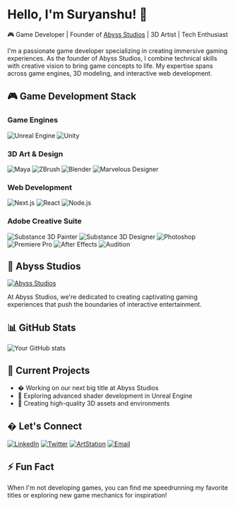 # Hello, I'm Suryanshu! 👋

🎮 Game Developer | Founder of [Abyss Studios](https://abyssstudios.site) | 3D Artist | Tech Enthusiast

I'm a passionate game developer specializing in creating immersive gaming experiences. As the founder of Abyss Studios, I combine technical skills with creative vision to bring game concepts to life. My expertise spans across game engines, 3D modeling, and interactive web development.

## 🎮 Game Development Stack

### Game Engines
![Unreal Engine](https://img.shields.io/badge/Unreal%20Engine-0E1128?style=for-the-badge&logo=unrealengine&logoColor=white)
![Unity](https://img.shields.io/badge/Unity-100000?style=for-the-badge&logo=unity&logoColor=white)

### 3D Art & Design
![Maya](https://img.shields.io/badge/Autodesk%20Maya-0696D6?style=for-the-badge&logo=autodesk&logoColor=white)
![ZBrush](https://img.shields.io/badge/ZBrush-FFB500?style=for-the-badge&logo=pixologic&logoColor=white)
![Blender](https://img.shields.io/badge/Blender-F5792A?style=for-the-badge&logo=blender&logoColor=white)
![Marvelous Designer](https://img.shields.io/badge/Marvelous_Designer-000000?style=for-the-badge&logo=adobephotoshop&logoColor=white)

### Web Development
![Next.js](https://img.shields.io/badge/Next.js-000000?style=for-the-badge&logo=nextdotjs&logoColor=white)
![React](https://img.shields.io/badge/React-20232A?style=for-the-badge&logo=react&logoColor=61DAFB)
![Node.js](https://img.shields.io/badge/Node.js-43853D?style=for-the-badge&logo=node.js&logoColor=white)

### Adobe Creative Suite
![Substance 3D Painter](https://img.shields.io/badge/Substance_3D_Painter-000000?style=for-the-badge&logo=adobe&logoColor=#FF3A00)
![Substance 3D Designer](https://img.shields.io/badge/Substance_3D_Designer-000000?style=for-the-badge&logo=adobe&logoColor=#FF3A00)
![Photoshop](https://img.shields.io/badge/Photoshop-31A8FF?style=for-the-badge&logo=adobephotoshop&logoColor=white)
![Premiere Pro](https://img.shields.io/badge/Premiere_Pro-9999FF?style=for-the-badge&logo=adobepremierepro&logoColor=white)
![After Effects](https://img.shields.io/badge/After_Effects-9999FF?style=for-the-badge&logo=adobeaftereffects&logoColor=white)
![Audition](https://img.shields.io/badge/Audition-9999FF?style=for-the-badge&logo=adobeaudition&logoColor=white)

## 🏢 Abyss Studios

[![Abyss Studios](https://img.shields.io/badge/Visit-Abyss_Studios-2ea44f?style=for-the-badge&logo=gamejolt&logoColor=white)](https://abyssstudios.site)

At Abyss Studios, we're dedicated to creating captivating gaming experiences that push the boundaries of interactive entertainment.

## 📊 GitHub Stats

![Your GitHub stats](https://github-readme-stats.vercel.app/api?username=Alexander-Lucifer&show_icons=true&theme=dark&hide_border=true&bg_color=0D1117)

## 🚀 Current Projects

- � Working on our next big title at Abyss Studios
- 🌱 Exploring advanced shader development in Unreal Engine
- 🎨 Creating high-quality 3D assets and environments

## � Let's Connect

[![LinkedIn](https://img.shields.io/badge/LinkedIn-0077B5?style=for-the-badge&logo=linkedin&logoColor=white)](Your-LinkedIn-URL)
[![Twitter](https://img.shields.io/badge/Twitter-1DA1F2?style=for-the-badge&logo=twitter&logoColor=white)](Your-Twitter-URL)
[![ArtStation](https://img.shields.io/badge/ArtStation-13AFF0?style=for-the-badge&logo=artstation&logoColor=white)](Your-ArtStation-URL)
[![Email](https://img.shields.io/badge/Email-D14836?style=for-the-badge&logo=gmail&logoColor=white)](mailto:suryanshu@abyssstudios.site)

## ⚡ Fun Fact
When I'm not developing games, you can find me speedrunning my favorite titles or exploring new game mechanics for inspiration!

